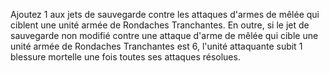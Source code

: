 Ajoutez 1 aux jets de sauvegarde contre les attaques d'armes de mêlée qui ciblent une unité armée de 
Rondaches Tranchantes. En outre, si le jet de sauvegarde non modifié contre une attaque d'arme de 
mêlée qui cible une unité armée de Rondaches Tranchantes est 6, l'unité attaquante subit 1 blessure 
mortelle une fois toutes ses attaques résolues.